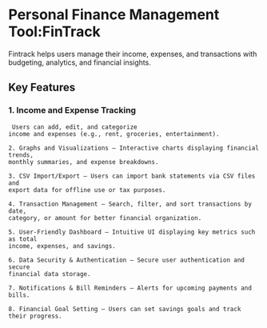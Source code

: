 #  Personal Finance Management Tool:FinTrack

Fintrack helps users manage their income, expenses, and transactions with budgeting, analytics, and financial insights.

## Key Features


### 1. Income and Expense Tracking
```
 Users can add, edit, and categorize
income and expenses (e.g., rent, groceries, entertainment).
```
```
2. Graphs and Visualizations – Interactive charts displaying financial trends,
monthly summaries, and expense breakdowns.
```
```
3. CSV Import/Export – Users can import bank statements via CSV files and
export data for offline use or tax purposes.
```
```
4. Transaction Management – Search, filter, and sort transactions by date,
category, or amount for better financial organization.
```
```
5. User-Friendly Dashboard – Intuitive UI displaying key metrics such as total
income, expenses, and savings.
```
```
6. Data Security & Authentication – Secure user authentication and secure
financial data storage.
```
```
7. Notifications & Bill Reminders – Alerts for upcoming payments and bills.
```
```
8. Financial Goal Setting – Users can set savings goals and track their progress.
```

